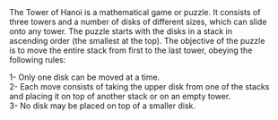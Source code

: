 <dd>The Tower of Hanoi is a mathematical game or puzzle. It consists of three towers and a number of disks of different sizes, which can slide onto any tower. The puzzle starts with the disks in a stack in ascending order (the smallest at the top). The objective of the puzzle is to move the entire stack from first to the last tower, obeying the following rules:

   1- Only one disk can be moved at a time.<br/>
   2- Each move consists of taking the upper disk from one of the stacks and placing it on top of another stack or on an empty tower.<br/>
   3- No disk may be placed on top of a smaller disk.<br/></dd>
